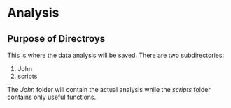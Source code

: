 # Analysis
## Purpose of Directroys
This is where the data analysis will be saved. There are two subdirectories:
1. John
1. scripts

The *John* folder will contain the actual analysis while the *scripts* folder contains only useful functions.

